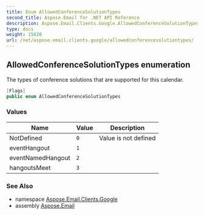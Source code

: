 ```yaml
---
title: Enum AllowedConferenceSolutionTypes
second_title: Aspose.Email for .NET API Reference
description: Aspose.Email.Clients.Google.AllowedConferenceSolutionTypes enum. The types of conference solutions that are supported for this calendar
type: docs
weight: 15620
url: /net/aspose.email.clients.google/allowedconferencesolutiontypes/
---
```

## AllowedConferenceSolutionTypes enumeration

The types of conference solutions that are supported for this calendar.

```csharp
[Flags]
public enum AllowedConferenceSolutionTypes
```

### Values

| Name | Value | Description |
| --- | --- | --- |
| NotDefined | `0` | Value is not defined |
| eventHangout | `1` |  |
| eventNamedHangout | `2` |  |
| hangoutsMeet | `3` |  |

### See Also

* namespace [Aspose.Email.Clients.Google](../../aspose.email.clients.google/)
* assembly [Aspose.Email](../../)


